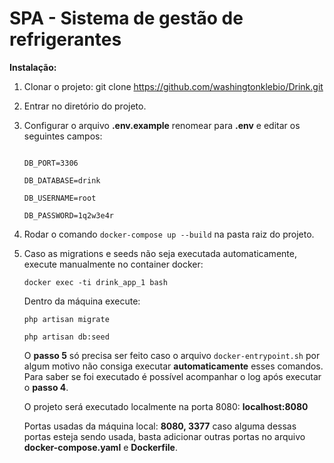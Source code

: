 # **SPA - Sistema de gestão de refrigerantes**

**Instalação:**

1. Clonar o projeto: git clone https://github.com/washingtonklebio/Drink.git

2. Entrar no diretório do projeto.

3. Configurar o arquivo **.env.example** renomear para **.env** e editar os seguintes campos:


	```DB_HOST=mysql-app

	DB_PORT=3306

	DB_DATABASE=drink

	DB_USERNAME=root

	DB_PASSWORD=1q2w3e4r

 4. Rodar o comando ```docker-compose up --build``` na pasta raiz do projeto.

 5. Caso as migrations e seeds não seja executada automaticamente, execute manualmente no container docker:

	 ```docker exec -ti drink_app_1 bash```

	 Dentro da máquina execute:

	 ```php artisan migrate```

	 ```php artisan db:seed```


	 O **passo 5** só precisa ser feito caso o arquivo ```docker-entrypoint.sh``` por algum motivo não consiga executar  **automaticamente** esses comandos. Para saber se foi executado é possível acompanhar o log após executar o **passo 4**.
	 
	 O projeto será executado localmente na porta 8080: **localhost:8080**
	 
	 Portas usadas da máquina local: **8080, 3377** caso alguma dessas portas esteja sendo usada, basta adicionar outras portas no arquivo **docker-compose.yaml** e **Dockerfile**.
